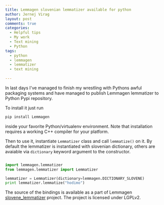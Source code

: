 ```yaml
---
title: Lemmagen slovenian lemmatizer available for python
author: Jernej Virag
layout: post
comments: true
categories:
  - Helpful tips
  - My work
  - Text mining
  - Python
tags:
  - python
  - lemmagen
  - lemmatizer
  - text mining
  
---
```

In last days I've managed to finish my wrestling with Pythons awful packaging systems and have managed to publish Lemmagen lemmatizer to Python Pypi repository.

To install it just run

```python
pip install Lemmagen
```

inside your favorite Python/virtualenv environment. Note that installation requires a working C++ compiler for your platform.

Then to use it, instantiate `Lemmatizer` class and call `lemmatize()` on it. By default the lemmatizer is instantiated with slovenian dictionary, others are avaiable via `dictionary` keyword argument to the constructor.

```python Lemmatizer example

import lemmagen.lemmatizer
from lemmagen.lemmatizer import Lemmatizer

lemmatizer = Lemmatizer(dictionary=lemmagen.DICTIONARY_SLOVENE)
print lemmatizer.lemmatize("hodimo")

```

The source of the bindings is available as a part of Lemmagen [slovene_lemmatizer][1] project. The project is licensed under LGPLv2.


 [1]: https://bitbucket.org/mavrik/slovene_lemmatizer